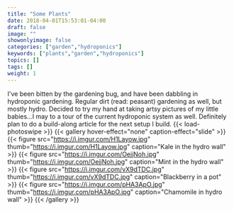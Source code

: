 ```yaml
---
title: "Some Plants"
date: 2018-04-01T15:53:01-04:00
draft: false
image: ""
showonlyimage: false
categories: ["garden","hydroponics"]
keywords: ["plants","garden","hydroponics"]
topics: []
tags: []
weight: 1
---
```

I've been bitten by the gardening bug, and have been dabbling in hydroponic gardening. Regular dirt (read: peasant) gardening as well, but mostly hydro.
Decided to try my hand at taking artsy pictures of my little babies...I may to a tour of the current hydroponic system as well. Definitely plan to do a
build-along article for the next setup I build.
{{< load-photoswipe >}}
{{< gallery hover-effect="none" caption-effect="slide" >}}
{{< figure src="https://i.imgur.com/H1Layow.jpg" thumb="https://i.imgur.com/H1Layow.jpg" caption="Kale in the hydro wall" >}}
{{< figure src="https://i.imgur.com/OejjNoh.jpg" thumb="https://i.imgur.com/OejjNoh.jpg" caption="Mint in the hydro wall" >}}
{{< figure src="https://i.imgur.com/vX9dTDC.jpg" thumb="https://i.imgur.com/vX9dTDC.jpg" caption="Blackberry in a pot" >}}
{{< figure src="https://i.imgur.com/pHA3ApO.jpg" thumb="https://i.imgur.com/pHA3ApO.jpg" caption="Chamomile in hydro wall" >}}
{{< /gallery >}}
